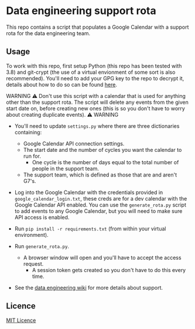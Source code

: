 # Data engineering support rota

This repo contains a script that populates a Google Calendar with a support rota for the data engineering team.

## Usage

To work with this repo, first setup Python (this repo has been tested with 3.8) and git-crypt (the use of a virtual envionment of some sort is also recommended). You'll need to add your GPG key to the repo to decrypt it, details about how to do so can be found [here](.git-crypt/README.md).

WARNING :warning: Don't use this script with a calendar that is used for anything other than the support rota. The script will delete any events from the given start date on, before creating new ones (this is so you don't have to worry about creating duplicate events). :warning: WARNING

- You'll need to update `settings.py` where there are three dictionaries containing:

  - Google Calendar API connection settings.
  - The start date and the number of cycles you want the calendar to run for.
    - One cycle is the number of days equal to the total number of people in the support team.
  - The support team, which is defined as those that are and aren't G7's.

- Log into the Google Calendar with the credentials provided in `google_calendar_login.txt`, these creds are for a dev calendar with the Google Calendar API enabled. You can use the `generate_rota.py` script to add events to any Google Calendar, but you will need to make sure API access is enabled.
- Run `pip install -r requirements.txt` (from within your virtual environment).
- Run `generate_rota.py`.

  - A browser window will open and you'll have to accept the access request.
    - A session token gets created so you don't have to do this every time.

- See the [data engineering wiki](https://github.com/moj-analytical-services/data-engineering/wiki/Data-Engineering-Support-Rota) for more details about support.

## Licence

[MIT Licence](LICENCE.md)

